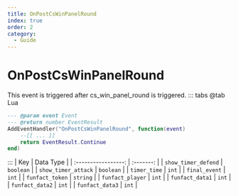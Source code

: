 ```yaml
---
title: OnPostCsWinPanelRound
index: true
order: 2
category:
  - Guide
---
```


# OnPostCsWinPanelRound
This event is triggered after cs_win_panel_round is triggered.
::: tabs
@tab Lua
```lua
--- @param event Event
--- @return number EventResult
AddEventHandler("OnPostCsWinPanelRound", function(event)
    --[[ ... ]]
    return EventResult.Continue
end)
```

:::
|         Key         | Data Type |
| :-----------------: | :-------: |
| `show_timer_defend` | `boolean` |
| `show_timer_attack` | `boolean` |
|     `timer_time`    |   `int`   |
|    `final_event`    |   `int`   |
|   `funfact_token`   |  `string` |
|   `funfact_player`  |   `int`   |
|   `funfact_data1`   |   `int`   |
|   `funfact_data2`   |   `int`   |
|   `funfact_data3`   |   `int`   |